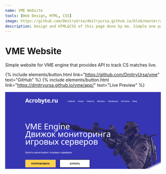 ```yaml
---
name: VME Website
tools: [Web Design, HTML, CSS]
image: https://github.com/DmitryUrsa/dmitryursa.github.io/blob/master/assets/Screens/VME.png?raw=true
description: Design and HTML&CSS of this page done by me. Simple one page site for CS Engine
---
```


# VME Website

Simple website for VME engine that provides API to track CS matches live.

{% include elements/button.html link="https://github.com/DmitryUrsa/vme" text="GitHub" %}
{% include elements/button.html link="https://dmitryursa.github.io/vme/app/" text="Live Preview" %}

![preview](https://github.com/DmitryUrsa/dmitryursa.github.io/blob/master/assets/Screens/VME.png?raw=true)
